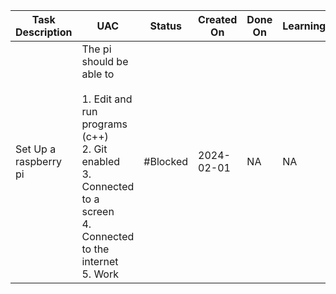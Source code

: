 | Task Description | UAC | Status | Created On | Done On | Learnings |
| ---- | ---- | ---- | ---- | ---- | ---- |
| Set Up a raspberry pi | The pi should be able to<br><br>1. Edit and run programs (c++)<br>2. Git enabled<br>3. Connected to a screen<br>4. Connected to the internet<br>5. Work | #Blocked  | 2024-02-01 | NA | NA |


